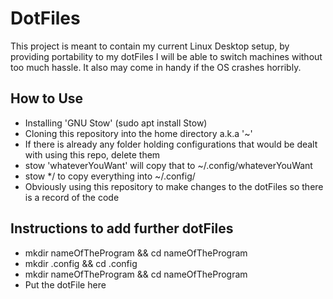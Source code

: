 # DotFiles
This project is meant to contain my current Linux Desktop setup, by providing portability to my dotFiles I will be able to switch machines
without too much hassle. It also may come in handy if the OS crashes horribly.
## How to Use
- Installing 'GNU Stow' (sudo apt install Stow)
- Cloning this repository into the home directory a.k.a '~'
- If there is already any folder holding configurations that would be dealt with using this repo, delete them
- stow 'whateverYouWant' will copy that to ~/.config/whateverYouWant
- stow */ to copy everything into ~/.config/
- Obviously using this repository to make changes to the dotFiles so there is a record of the code
## Instructions to add further dotFiles
- mkdir nameOfTheProgram && cd nameOfTheProgram
- mkdir .config && cd .config
- mkdir nameOfTheProgram && cd nameOfTheProgram
- Put the dotFile here

